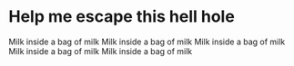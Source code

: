 # Help me escape this hell hole
Milk inside a bag of milk Milk inside a bag of milk Milk inside a bag of milk Milk inside a bag of milk Milk inside a bag of milk